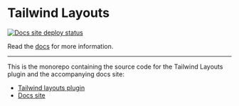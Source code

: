 # Tailwind Layouts

[![Docs site deploy status](https://api.netlify.com/api/v1/badges/e40816cc-6b6b-4ba3-abf0-a5f6adb8d82c/deploy-status)](https://app.netlify.com/sites/tw-layouts/deploys)

Read the [docs](https://tw-layouts.netlify.app) for more information.

---

This is the monorepo containing the source code for the Tailwind Layouts plugin and the accompanying docs site:

- [Tailwind layouts plugin](/tailwind-layouts)
- [Docs site](/demo)
